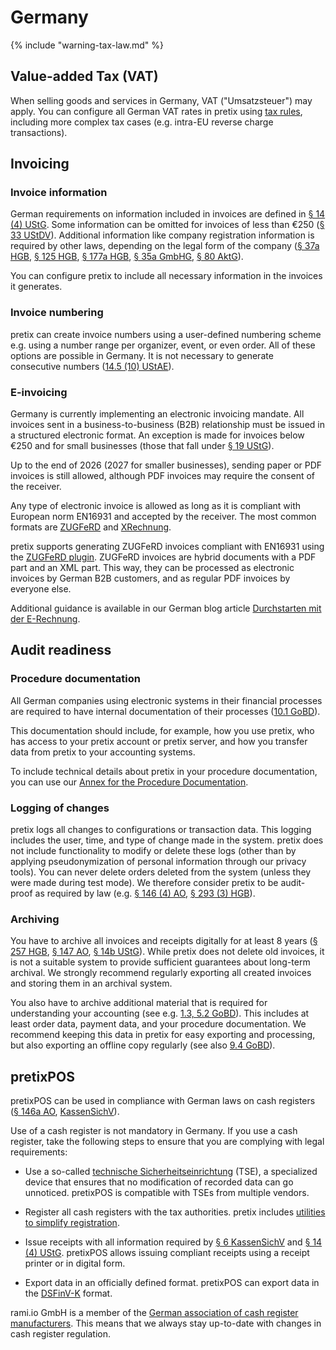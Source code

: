 # Germany

{% include "warning-tax-law.md" %}

## Value-added Tax (VAT)

When selling goods and services in Germany, VAT ("Umsatzsteuer") may apply.
You can configure all German VAT rates in pretix using [tax rules](../../guides/taxes.md), including more complex tax cases (e.g. intra-EU reverse charge transactions).

## Invoicing

### Invoice information

German requirements on information included in invoices are defined in [§ 14 (4) UStG](https://www.gesetze-im-internet.de/ustg_1980/__14.html).
Some information can be omitted for invoices of less than €250 ([§ 33 UStDV](https://www.gesetze-im-internet.de/ustdv_1980/__33.html)).
Additional information like company registration information is required by other laws, depending on the legal form of the company ([§ 37a HGB](https://www.gesetze-im-internet.de/hgb/__37a.html), [§ 125 HGB](https://www.gesetze-im-internet.de/hgb/__125.html), [§ 177a HGB](https://www.gesetze-im-internet.de/hgb/__177a.html), [§ 35a GmbHG](https://www.gesetze-im-internet.de/gmbhg/__35a.html), [§ 80 AktG](https://www.gesetze-im-internet.de/aktg/__80.html)).

You can configure pretix to include all necessary information in the invoices it generates. 

### Invoice numbering

pretix can create invoice numbers using a user-defined numbering scheme e.g. using a number range per organizer, event, or even order.
All of these options are possible in Germany.
It is not necessary to generate consecutive numbers ([14.5 (10) UStAE](https://www.bundesfinanzministerium.de/Web/DE/Themen/Steuern/Steuerarten/Umsatzsteuer/Umsatzsteuer_Anwendungserlass/umsatzsteuer_anwendungserlass.html)).

### E-invoicing

Germany is currently implementing an electronic invoicing mandate.
All invoices sent in a business-to-business (B2B) relationship must be issued in a structured electronic format.
An exception is made for invoices below €250 and for small businesses (those that fall under [§ 19 UStG](https://www.gesetze-im-internet.de/ustg_1980/__19.html)).

Up to the end of 2026 (2027 for smaller businesses), sending paper or PDF invoices is still allowed, although PDF invoices may require the consent of the receiver.

Any type of electronic invoice is allowed as long as it is compliant with European norm EN16931 and accepted by the receiver.
The most common formats are [ZUGFeRD](https://de.wikipedia.org/wiki/ZUGFeRD) and [XRechnung](https://de.wikipedia.org/wiki/XRechnung).

pretix supports generating ZUGFeRD invoices compliant with EN16931 using the [ZUGFeRD plugin](https://marketplace.pretix.eu/products/zugferd/).
ZUGFeRD invoices are hybrid documents with a PDF part and an XML part.
This way, they can be processed as electronic invoices by German B2B customers, and as regular PDF invoices by everyone else.

Additional guidance is available in our German blog article [Durchstarten mit der E-Rechnung](https://pretix.eu/about/de/blog/20241218-e-rechnung-starten/).

## Audit readiness

### Procedure documentation

All German companies using electronic systems in their financial processes are required to have internal documentation of their processes ([10.1 GoBD](https://ao.bundesfinanzministerium.de/ao/2023/Anhaenge/BMF-Schreiben-und-gleichlautende-Laendererlasse/Anhang-64/inhalt.html)).

This documentation should include, for example, how you use pretix, who has access to your pretix account or pretix server, and how you transfer data from pretix to your accounting systems.

To include technical details about pretix in your procedure documentation, you can use our [Annex for the Procedure Documentation](https://download.pretix.eu/vd.pdf).

### Logging of changes

pretix logs all changes to configurations or transaction data. 
This logging includes the user, time, and type of change made in the system.
pretix does not include functionality to modify or delete these logs (other than by applying pseudonymization of personal information through our privacy tools).
You can never delete orders deleted from the system (unless they were made during test mode).
We therefore consider pretix to be audit-proof as required by law (e.g. [§ 146 (4) AO](https://www.gesetze-im-internet.de/ao_1977/__146.html), [§ 293 (3) HGB](https://www.gesetze-im-internet.de/hgb/__239.html)).

### Archiving

You have to archive all invoices and receipts digitally for at least 8 years ([§ 257 HGB](https://www.gesetze-im-internet.de/hgb/__257.html), [§ 147 AO](https://www.gesetze-im-internet.de/ao_1977/__147.html), [§ 14b UStG](https://www.gesetze-im-internet.de/ustg_1980/__14b.html)).
While pretix does not delete old invoices, it is not a suitable system to provide sufficient guarantees about long-term archival.
We strongly recommend regularly exporting all created invoices and storing them in an archival system.

You also have to archive additional material that is required for understanding your accounting (see e.g. [1.3, 5.2 GoBD](https://ao.bundesfinanzministerium.de/ao/2023/Anhaenge/BMF-Schreiben-und-gleichlautende-Laendererlasse/Anhang-64/inhalt.html)).
This includes at least order data, payment data, and your procedure documentation.
We recommend keeping this data in pretix for easy exporting and processing, but also exporting an offline copy regularly (see also [9.4 GoBD](https://ao.bundesfinanzministerium.de/ao/2023/Anhaenge/BMF-Schreiben-und-gleichlautende-Laendererlasse/Anhang-64/inhalt.html)).

## pretixPOS

pretixPOS can be used in compliance with German laws on cash registers ([§ 146a AO](https://www.gesetze-im-internet.de/ao_1977/__146a.html), [KassenSichV](https://www.gesetze-im-internet.de/kassensichv/BJNR351500017.html)).

Use of a cash register is not mandatory in Germany.
If you use a cash register, take the following steps to ensure that you are complying with legal requirements:

- Use a so-called [technische Sicherheitseinrichtung](../../guides/pretixPOS/tse.md) (TSE), a specialized device that ensures that no modification of recorded data can go unnoticed.
  pretixPOS is compatible with TSEs from multiple vendors.

- Register all cash registers with the tax authorities.
  pretix includes [utilities to simplify registration](../../guides/pretixPOS/register.md).

- Issue receipts with all information required by [§ 6 KassenSichV](https://www.gesetze-im-internet.de/kassensichv/BJNR351500017.html) and [§ 14 (4) UStG](https://www.gesetze-im-internet.de/ustg_1980/__14.html).
  pretixPOS allows issuing compliant receipts using a receipt printer or in digital form.

- Export data in an officially defined format. 
  pretixPOS can export data in the [DSFinV-K](https://www.bzst.de/DE/Unternehmen/Aussenpruefungen/DigitaleSchnittstelleFinV/digitaleschnittstellefinv_node.html) format.

rami.io GmbH is a member of the [German association of cash register manufacturers](https://dfka.net/). 
This means that we always stay up-to-date with changes in cash register regulation.